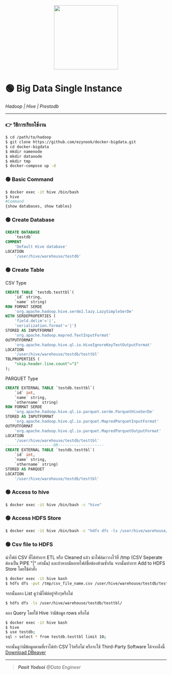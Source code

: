 <div align="center">
    <img src="https://hadoop.apache.org/hadoop-logo.jpg" width="200">
</div>

# 🟢 Big Data Single Instance
<i>Hadoop | Hive | Prestodb</i>

---

### 👉 วิธีการเรียกใช้งาน

```bash
$ cd /path/to/hadoop
$ git clone https://github.com/ezynook/docker-bigdata.git
$ cd docker-bigdata
$ mkdir namenode
$ mkdir datanode
$ mkdir tmp
$ docker-compose up -d
```
### 🟢 Basic Command
```bash
$ docker exec -it hive /bin/bash
$ hive
#Command
{show databases, show tables}
```
### 🟢 Create Database
```sql
CREATE DATABASE
    `testdb`
COMMENT
    'Default Hive database'
LOCATION
    '/user/hive/warehouse/testdb'
```
### 🟢 Create Table
CSV Type
```sql
CREATE TABLE `testdb.testtbl`(                      
    `id` string,                                     
    `name` string)                               
ROW FORMAT SERDE                                   
    'org.apache.hadoop.hive.serde2.lazy.LazySimpleSerDe'  
WITH SERDEPROPERTIES (                             
    'field.delim'='|',                          
    'serialization.format'='|')                 
STORED AS INPUTFORMAT                              
    'org.apache.hadoop.mapred.TextInputFormat'       
OUTPUTFORMAT                                       
    'org.apache.hadoop.hive.ql.io.HiveIgnoreKeyTextOutputFormat' 
LOCATION                                           
    '/user/hive/warehouse/testdb/testtbl' 
TBLPROPERTIES (
    "skip.header.line.count"="1"
);
```
PARQUET Type
```sql
CREATE EXTERNAL TABLE `testdb.testtbl`(                         
    `id` int,                                        
    `name` string,                                   
    `othername` string)                              
ROW FORMAT SERDE                                   
    'org.apache.hadoop.hive.ql.io.parquet.serde.ParquetHiveSerDe'  
STORED AS INPUTFORMAT                              
    'org.apache.hadoop.hive.ql.io.parquet.MapredParquetInputFormat'  
OUTPUTFORMAT                                       
    'org.apache.hadoop.hive.ql.io.parquet.MapredParquetOutputFormat' 
LOCATION                                           
    '/user/hive/warehouse/testdb/testtbl'
---------------------OR--------------------
CREATE EXTERNAL TABLE `testdb.testtbl`(                         
    `id` int,                                        
    `name` string,                                   
    `othername` string)                               
STORED AS PARQUET
LOCATION                                           
    '/user/hive/warehouse/testdb/testtbl'
```
### 🟢 Access to hive
```bash
$ docker exec -it hive /bin/bash -c "hive"
```
### 🟢 Access HDFS Store
```bash
$ docker exec -it hive /bin/bash -c "hdfs dfs -ls /user/hive/warehouse/table_name"
```
### 🟢 Csv file to HDFS
นำไฟล์ CSV ที่ได้ทำการ ETL หรือ Cleaned แล้ว นำไฟล์มาวางไว้ที่ /tmp (CSV Seperate ต้องเป็น PIPE "|" เท่านั้น) และถ้าหากมีหลายไฟล์ชื่อต้องห้ามซ้ำกัน จากนั้นทำการ Add to HDFS Store โดยใช้คำสั่ง
```bash
$ docker exec -it hive bash
$ hdfs dfs -put /tmp/csv_file_name.csv /user/hive/warehouse/testdb/testtbl/
```
จากนั้นลอง List ดูว่ามีไฟล์อยู่จริงๆหรือไม่
```bash
$ hdfs dfs -ls /user/hive/warehouse/testdb/testtbl/
```
ลอง Query โดยใช้ Hive ว่ามีข้อมูล rows หรือไม่
```bash
$ docker exec -it hive bash
$ hive
$ use testdb;
sql > select * from testdb.testtbl limit 10;
```
จากนั้นดูว่ามีข้อมูลตามที่เราได้ทำ CSV ไว้หรือไม่ หรือจะใช้ Third-Party Software ได้จากลิ้งนี้ [Download DBeaver](https://dbeaver.io/download/)

---

> <i><b>Pasit Yodsoi</b> @Data Engineer</i>
